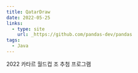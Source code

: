```yaml
---
title: QatarDraw
date: 2022-05-25
links:
  - type: site
    url: _https://github.com/pandas-dev/pandas
tags:
  - Java
---
```


2022 카타르 월드컵 조 추첨 프로그램

<!--more-->
